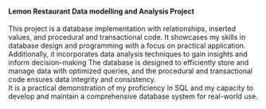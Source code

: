 #### Lemon Restaurant Data modelling and Analysis Project
This project is a database implementation with relationships, inserted values, and procedural and transactional code. It showcases my skills in database design and programming with a focus on practical application.                                                       
Additionally, it incorporates data analysis techniques to gain insights and inform decision-making
The database is designed to efficiently store and manage data with optimized queries, and the procedural and transactional code ensures data integrity and consistency.                                                                                                    
It is a practical demonstration of my proficiency in SQL and my capacity to develop and maintain a comprehensive database system for real-world use.                                                                                                                  
